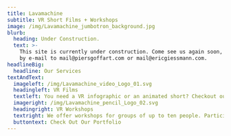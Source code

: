 ```yaml
---
title: Lavamachine
subtitle: VR Short Films + Workshops
image: /img/Lavamachine_jumbotron_background.jpg
blurb:
  heading: Under Construction.
  text: >-
    This site is currently under construction. Come see us again soon, or reach out 
    by e-mail to mail@piersgoffart.com or mail@ericgiessmann.com.
headlineBig:
  headline: Our Services
textAndText:
  imageleft: /img/Lavamachine_video_Logo_01.svg
  headingleft: VR Films
  textleft: You need a VR infographic or an animated short? Checkout our portfolio.
  imageright: /img/Lavamachine_pencil_Logo_02.svg
  headingright: VR Workshops
  textright: We offer workshops for groups of up to ten people. Participants learn to use Rift and different VR painting tools. The standard length is four hours.
  buttontext: Check Out Our Portfolio
---
```


